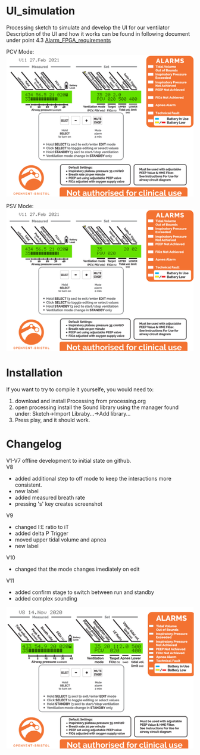 # UI_simulation
Processing sketch to simulate and develop the UI for our ventilator
Description of the UI and how it works can be found in following document under point 4.3
[Alarm_FPGA_requirements](https://docs.google.com/document/d/1dEHIGsteZMBpsoigabnPNWnhxVUWwxQ_PIZxRMofxKk/edit?usp=sharing)

PCV Mode:
![PCVMode](PCV.png)

PSV Mode:
![PSVMode](PSV.png)

# Installation
If you want to try to compile it yourselfe, you would need to:
1. download  and install Processing from processing.org
2. open processing install the Sound library using the manager found under: Sketch->Import Libraby...->Add library...
3. Press play, and it should work.

# Changelog
V1-V7 offline development to initial state on github.  
V8  
- added additional step to off mode to keep the interactions more consistent.
- new label
- added measured breath rate
- pressing 's' key creates screenshot   


V9  
- changed I:E ratio to iT
- added delta P Trigger
- moved upper tidal volume and apnea
- new label  


V10  
- changed that the mode changes imediately on edit


V11
- added confirm stage to switch between run and standby
- added complex sounding 

![alt text](https://github.com/Open-Vent-Bristol/UI_simulation/blob/main/screen.png)  
